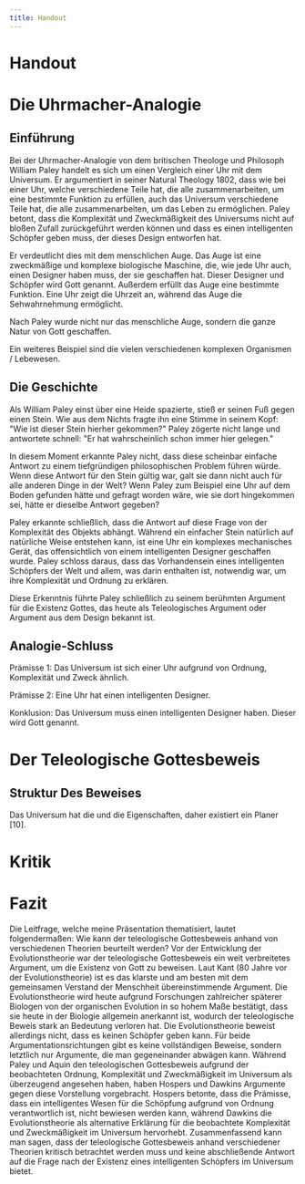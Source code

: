 ```yaml
---
title: Handout
---
```

# Handout

# Die Uhrmacher-Analogie

## Einführung

Bei der Uhrmacher-Analogie von dem britischen Theologe und Philosoph William Paley handelt es sich um einen Vergleich einer Uhr mit dem Universum. Er argumentiert in seiner Natural Theology 1802, dass wie bei einer Uhr, welche verschiedene Teile hat, die alle zusammenarbeiten, um eine bestimmte Funktion zu erfüllen, auch das Universum verschiedene Teile hat, die alle zusammenarbeiten, um das Leben zu ermöglichen. Paley betont, dass die Komplexität und Zweckmäßigkeit des Universums nicht auf bloßen Zufall zurückgeführt werden können und dass es einen intelligenten Schöpfer geben muss, der dieses Design entworfen hat.

Er verdeutlicht dies mit dem menschlichen Auge. Das Auge ist eine zweckmäßige und komplexe biologische Maschine, die, wie jede Uhr auch, einen Designer haben muss, der sie geschaffen hat. Dieser Designer und Schöpfer wird Gott genannt. Außerdem erfüllt das Auge eine bestimmte Funktion. Eine Uhr zeigt die Uhrzeit an, während das Auge die Sehwahrnehmung ermöglicht.

Nach Paley wurde nicht nur das menschliche Auge, sondern die ganze Natur von Gott geschaffen. 

Ein weiteres Beispiel sind die vielen verschiedenen komplexen Organismen / Lebewesen.

## Die Geschichte

Als William Paley einst über eine Heide spazierte, stieß er seinen Fuß gegen einen Stein. Wie aus dem Nichts fragte ihn eine Stimme in seinem Kopf: "Wie ist dieser Stein hierher gekommen?" Paley zögerte nicht lange und antwortete schnell: "Er hat wahrscheinlich schon immer hier gelegen."

In diesem Moment erkannte Paley nicht, dass diese scheinbar einfache Antwort zu einem tiefgründigen philosophischen Problem führen würde. Wenn diese Antwort für den Stein gültig war, galt sie dann nicht auch für alle anderen Dinge in der Welt? Wenn Paley zum Beispiel eine Uhr auf dem Boden gefunden hätte und gefragt worden wäre, wie sie dort hingekommen sei, hätte er dieselbe Antwort gegeben?

Paley erkannte schließlich, dass die Antwort auf diese Frage von der Komplexität des Objekts abhängt. Während ein einfacher Stein natürlich auf natürliche Weise entstehen kann, ist eine Uhr ein komplexes mechanisches Gerät, das offensichtlich von einem intelligenten Designer geschaffen wurde. Paley schloss daraus, dass das Vorhandensein eines intelligenten Schöpfers der Welt und allem, was darin enthalten ist, notwendig war, um ihre Komplexität und Ordnung zu erklären.

Diese Erkenntnis führte Paley schließlich zu seinem berühmten Argument für die Existenz Gottes, das heute als Teleologisches Argument oder Argument aus dem Design bekannt ist.

## Analogie-Schluss

Prämisse 1: Das Universum ist sich einer Uhr aufgrund von Ordnung, Komplexität und Zweck ähnlich.

Prämisse 2: Eine Uhr hat einen intelligenten Designer.

Konklusion: Das Universum muss einen intelligenten Designer haben. Dieser wird Gott genannt.

# Der Teleologische Gottesbeweis

## Struktur Des Beweises

Das Universum hat die und die Eigenschaften, daher existiert ein Planer [10].

# Kritik

# Fazit

Die Leitfrage, welche meine Präsentation thematisiert, lautet folgendermaßen:
Wie kann der teleologische Gottesbeweis anhand von verschiedenen Theorien beurteilt werden?
Vor der Entwicklung der Evolutionstheorie war der teleologische Gottesbeweis ein weit verbreitetes Argument, um die Existenz von Gott zu beweisen. Laut Kant (80 Jahre vor der Evolutionstheorie) ist es das klarste und am besten mit dem gemeinsamen Verstand der Menschheit übereinstimmende Argument. Die Evolutionstheorie wird heute aufgrund Forschungen zahlreicher späterer Biologen von der organischen Evolution in so hohem Maße bestätigt, dass sie heute in der Biologie allgemein anerkannt ist, wodurch der teleologische Beweis stark an Bedeutung verloren hat. Die Evolutionstheorie beweist allerdings nicht, dass es keinen Schöpfer geben kann. Für beide Argumentationsrichtungen gibt es keine vollständigen Beweise, sondern letztlich nur Argumente, die man gegeneinander abwägen kann.
Während Paley und Aquin den teleologischen Gottesbeweis aufgrund der beobachteten Ordnung, Komplexität und Zweckmäßigkeit im Universum als überzeugend angesehen haben, haben Hospers und Dawkins Argumente gegen diese Vorstellung vorgebracht. Hospers betonte, dass die Prämisse, dass ein intelligentes Wesen für die Schöpfung aufgrund von Ordnung verantwortlich ist, nicht bewiesen werden kann, während Dawkins die Evolutionstheorie als alternative Erklärung für die beobachtete Komplexität und Zweckmäßigkeit im Universum hervorhebt.
Zusammenfassend kann man sagen, dass der teleologische Gottesbeweis anhand verschiedener Theorien kritisch betrachtet werden muss und keine abschließende Antwort auf die Frage nach der Existenz eines intelligenten Schöpfers im Universum bietet.